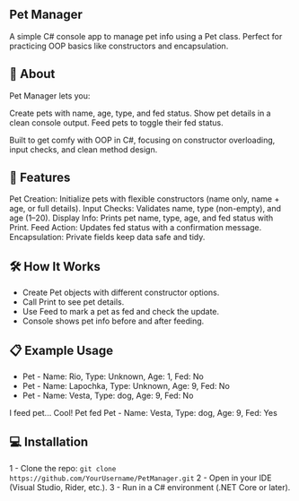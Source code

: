 ## Pet Manager
A simple C# console app to manage pet info using a Pet class. Perfect for practicing OOP basics like constructors and encapsulation.
## 📖 About
Pet Manager lets you:

Create pets with name, age, type, and fed status.
Show pet details in a clean console output.
Feed pets to toggle their fed status.

Built to get comfy with OOP in C#, focusing on constructor overloading, input checks, and clean method design.
## 🚀 Features

Pet Creation: Initialize pets with flexible constructors (name only, name + age, or full details).
Input Checks: Validates name, type (non-empty), and age (1–20).
Display Info: Prints pet name, type, age, and fed status with Print.
Feed Action: Updates fed status with a confirmation message.
Encapsulation: Private fields keep data safe and tidy.

## 🛠️ How It Works
- Create Pet objects with different constructor options.
- Call Print to see pet details.
- Use Feed to mark a pet as fed and check the update.
- Console shows pet info before and after feeding.

## 📋 Example Usage
- Pet - Name: Rio, Type: Unknown, Age: 1, Fed: No
- Pet - Name: Lapochka, Type: Unknown, Age: 9, Fed: No
- Pet - Name: Vesta, Type: dog, Age: 9, Fed: No

I feed pet...
Cool! Pet fed
Pet - Name: Vesta, Type: dog, Age: 9, Fed: Yes

## 💻 Installation

1 - Clone the repo:
```git clone https://github.com/YourUsername/PetManager.git```
2 - Open in your IDE (Visual Studio, Rider, etc.).
3 - Run in a C# environment (.NET Core or later).
